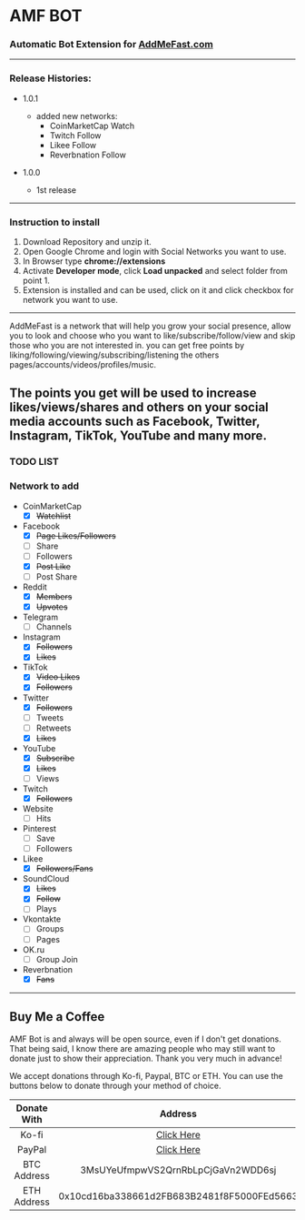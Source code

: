 # AMF BOT
### Automatic Bot Extension for [AddMeFast.com](http://addmf.co/?BS9J0FO)

---
### Release Histories:
- 1.0.1
  - added new networks:
    - CoinMarketCap Watch
    - Twitch Follow
    - Likee Follow
    - Reverbnation Follow

- 1.0.0
  - 1st release

---
### Instruction to install
1. Download Repository and unzip it. 
2. Open Google Chrome and login with Social Networks you want to use. 
3. In Browser type <b>chrome://extensions</b>
4. Activate <b>Developer mode</b>, click <b>Load unpacked</b> and select folder from point 1.
5. Extension is installed and can be used, click on it and click checkbox for network you want to use.
---
AddMeFast is a network that will help you grow your social presence, allow you to look and choose who you want to
like/subscribe/follow/view and skip those who you are not interested in.
you can get free points by liking/following/viewing/subscribing/listening the others
pages/accounts/videos/profiles/music.

The points you get will be used to increase likes/views/shares and others on your social media accounts such as
Facebook, Twitter, Instagram, TikTok, YouTube and many more.
---

### TODO LIST

### Network to add

- CoinMarketCap
    - [x] <strike>Watchlist</strike>
- Facebook
    - [x] <strike>Page Likes/Followers</strike>
    - [ ] Share
    - [ ] Followers
    - [x] <strike>Post Like</strike>
    - [ ] Post Share
- Reddit
    - [x] <strike>Members</strike>
    - [x] <strike>Upvotes</strike>
- Telegram
    - [ ] Channels
- Instagram
    - [x] <strike>Followers</strike>
    - [x] <strike>Likes</strike>
- TikTok
    - [x] <strike>Video Likes</strike>
    - [x] <strike>Followers</strike>
- Twitter
    - [x] <strike>Followers</strike>
    - [ ] Tweets
    - [ ] Retweets
    - [x] <strike>Likes</strike>
- YouTube
    - [x] <strike>Subscribe</strike>
    - [x] <strike>Likes</strike>
    - [ ] Views
- Twitch
    - [x] <strike>Followers</strike>
- Website
    - [ ] Hits
- Pinterest
    - [ ] Save
    - [ ] Followers
- Likee
    - [x] <strike>Followers/Fans</strike>
- SoundCloud
    - [x] <strike>Likes</strike>
    - [x] <strike>Follow</strike>
    - [ ] Plays
- Vkontakte
    - [ ] Groups
    - [ ] Pages
- OK.ru
    - [ ] Group Join
- Reverbnation
    - [x] <strike>Fans</strike>

---
## Buy Me a Coffee

AMF Bot is and always will be open source, even if I don't get donations. That being said, I know there are amazing people who may still want to donate just to show their appreciation. 
Thank you very much in advance!

We accept donations through Ko-fi, Paypal, BTC or ETH. You can use the buttons below to donate through your method of choice.

|   Donate With   |                           Address                           |
|:---------------:|:-----------------------------------------------------------:|
|      Ko-fi      |           [Click Here](https://ko-fi.com/amfbot)            |
|     PayPal      |     [Click Here](https://paypal.me/InsureZeroArticles)     |
|   BTC Address   |             3MsUYeUfmpwVS2QrnRbLpCjGaVn2WDD6sj              |
|   ETH Address   |         0x10cd16ba338661d2FB683B2481f8F5000FEd5663          |


